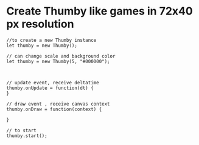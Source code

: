 # Create Thumby like games in 72x40 px resolution
```
//to create a new Thumby instance
let thumby = new Thumby(); 

// can change scale and background color
let thumby = new Thumby(5, "#000000"); 



// update event, receive deltatime
thumby.onUpdate = function(dt) {
}

// draw event , receive canvas context
thumby.onDraw = function(context) {
  
}

// to start
thumby.start();
```
